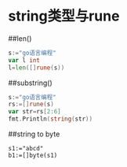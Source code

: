 # string类型与rune

##len()
```go
s:="go语言编程"
var l int
l=len([]rune(s))
```

##substring()
```go
s:="go语言编程"
rs:=[]rune(s)
var str=rs[2:6]
fmt.Println(string(str))

```

##string to byte
```byte
s1:="abcd"
b1:=[]byte(s1)
```

